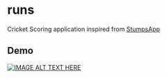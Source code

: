 # runs

Cricket Scoring application inspired from [StumpsApp](https://stumpsapp.com/)

## Demo

[![IMAGE ALT TEXT HERE](https://img.youtube.com/vi//nMlFzRKamsQ/0.jpg)](https://www.youtube.com/watch?v=/nMlFzRKamsQ)
